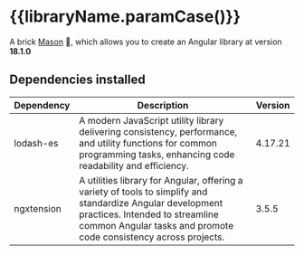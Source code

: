 # {{libraryName.paramCase()}}

A brick [Mason](https://pub.dev/packages/mason) 🧱, which allows you to create an Angular library at version **18.1.0**

## Dependencies installed

| Dependency                  | Description                                                                                                                                                                                                       | Version |
|-----------------------------|-------------------------------------------------------------------------------------------------------------------------------------------------------------------------------------------------------------------|---------|
| lodash-es                   | A modern JavaScript utility library delivering consistency, performance, and utility functions for common programming tasks, enhancing code readability and efficiency.                                           | 4.17.21 |
| ngxtension                  | A utilities library for Angular, offering a variety of tools to simplify and standardize Angular development practices. Intended to streamline common Angular tasks and promote code consistency across projects. | 3.5.5   |
